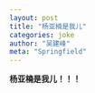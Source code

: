 ```yaml
---
layout: post
title: "杨亚楠是我儿"
categories: joke
author: "吴建峰"
meta: "Springfield"
---
```

**杨亚楠是我儿！！！**
